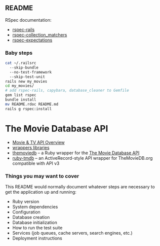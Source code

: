 ## README

RSpec documentation:

* [rspec-rails](https://github.com/rspec/rspec-rails)
* [rspec-collection_matchers](https://github.com/rspec/rspec-collection_matchers)
* [rspec-expectations](https://github.com/rspec/rspec-expectations)

### Baby steps

```sh
cat ~/.railsrc
  --skip-bundle
  --no-test-framework
  --skip-test-unit
rails new my_movies
cd my_movies/
# add rspec-rails, capybara, database_cleaner to Gemfile
gem list rspec
bundle install
mv README.rdoc README.md
rails g rspec:install
```

# The Movie Database API

* [Movie & TV API Overview](https://www.themoviedb.org/documentation/api)
* [wrappers libraries](https://www.themoviedb.org/documentation/api/wrappers-libraries)
* [themoviedb](https://github.com/ahmetabdi/themoviedb) –
  a Ruby wrapper for the [The Movie Database API](http://docs.themoviedb.apiary.io/)
* [ruby-tmdb]()
  – an ActiveRecord-style API wrapper for TheMovieDB.org compatible with API v3



### Things you may want to cover

This README would normally document whatever steps are necessary to
get the application up and running:

* Ruby version
* System dependencies
* Configuration
* Database creation
* Database initialization
* How to run the test suite
* Services (job queues, cache servers, search engines, etc.)
* Deployment instructions
